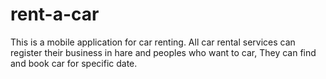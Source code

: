 # rent-a-car

This is a mobile application for car renting. All car rental services can register their business in hare and peoples who want to car,
They can find and book car for specific date.
